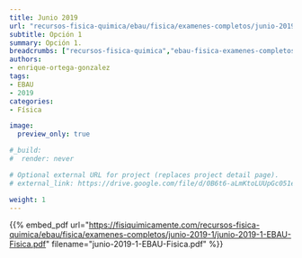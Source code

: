 ```yaml
---
title: Junio 2019
url: "recursos-fisica-quimica/ebau/fisica/examenes-completos/junio-2019-1"
subtitle: Opción 1
summary: Opción 1.
breadcrumbs: ["recursos-fisica-quimica","ebau-fisica-examenes-completos"]
authors:
- enrique-ortega-gonzalez
tags:
- EBAU
- 2019
categories:
- Física

image:
  preview_only: true

#_build:
#  render: never

# Optional external URL for project (replaces project detail page).
# external_link: https://drive.google.com/file/d/0B6t6-aLmKtoLUUpGc051eERKOFk/view

weight: 1
---
```


{{% embed_pdf url="https://fisiquimicamente.com/recursos-fisica-quimica/ebau/fisica/examenes-completos/junio-2019-1/junio-2019-1-EBAU-Fisica.pdf" filename="junio-2019-1-EBAU-Fisica.pdf" %}}